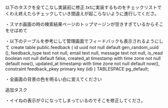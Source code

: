 以下のタスクを全てこなし実装前に修正.txtに実装するものをチェックリストでくわえ終えたらチェックしていき間違えが起こらないように進行してくださ。

・スマホ画面の時の検索結果ページのトップマージンが空きすぎているからそこをせばめて

・以下のテーブルを参考にして管理画面でフィードバックも表示されるようにして
create table public.feedback (
  id uuid not null default gen_random_uuid (),
  feedback_type text not null,
  email text null,
  message text not null,
  is_read boolean not null default false,
  created_at timestamp with time zone not null default now(),
  updated_at timestamp with time zone not null default now(),
  constraint feedback_pkey primary key (id)
) TABLESPACE pg_default;

・全画面の背景の色を明るい白に変えてください

追加タスク

・イイねの表示が０になってしまっているのでそこを修正してくださ。